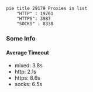 
```mermaid
pie title 29179 Proxies in list
    "HTTP" : 19761
    "HTTPS": 3987
    "SOCKS" : 8338
```

### Some Info
#### Average Timeout

- mixed: 3.8s
- http: 2.1s
- https: 8.6s
- socks: 6.5s